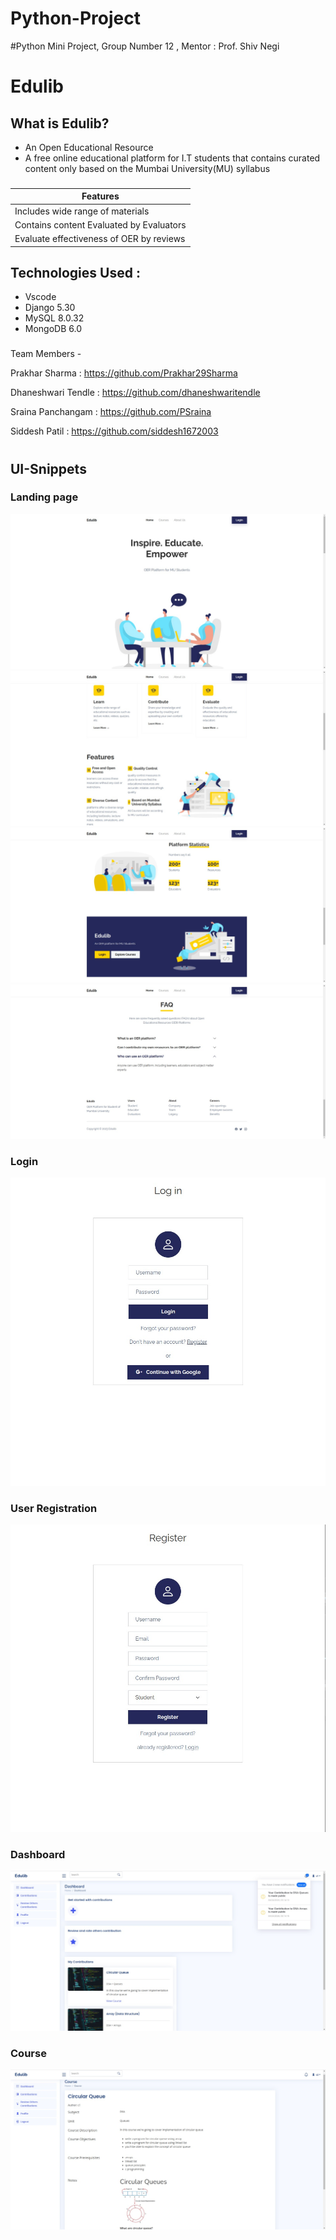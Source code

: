 # Python-Project
#Python Mini Project, Group Number 12 , Mentor : Prof. Shiv Negi


# Edulib

## What is Edulib?
* An Open Educational Resource
* A free online educational platform for I.T students that contains curated content only based on the Mumbai University(MU) syllabus

###

|               Features                   | 
|------------------------------------------|
| Includes wide range of materials         | 
| Contains content Evaluated by Evaluators |
| Evaluate effectiveness of OER by reviews |


## Technologies Used :
* Vscode
* Django 5.30
* MySQL 8.0.32
* MongoDB 6.0

###
Team Members - 

Prakhar Sharma : https://github.com/Prakhar29Sharma

Dhaneshwari Tendle : https://github.com/dhaneshwaritendle

Sraina Panchangam : https://github.com/PSraina

Siddesh Patil : https://github.com/siddesh1672003

#

<h2 id="snip">UI-Snippets</h2>
<h3 id = "landing_header">Landing page</h3>
<img id="land" src="snippets/landing_page1.jpg">
<img id="land1" src="snippets/landing_page2.jpg">
<img id="land2" src="snippets/landing_page3.jpg">
<img id="land3" src="snippets/landing_page4.jpg">
<h3 id = "login_header">Login</h3>
<img id="login" src="snippets/Login_page.jpg">
<h3 id = "user_reg_header">User Registration</h3>
<img id="userregistration" src="snippets/user_registration.jpg">
<h3 id = "dashobard_header">Dashboard</h3>
<img id="dashboard" src="snippets/dashboard.jpg">
<h3 id = "course_header">Course</h3>
<img id="course" src="snippets/Course_page.jpg">
